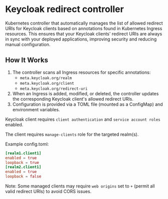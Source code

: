 # Keycloak redirect controller

Kubernetes controller that automatically manages the list of allowed redirect URIs for Keycloak clients based on annotations found in Kubernetes Ingress resources. This ensures that your Keycloak clients' redirect URIs are always in sync with your deployed applications, improving security and reducing manual configuration.

## How It Works

1. The controller scans all Ingress resources for specific annotations:
    - `meta.keycloak.org/realm`
    - `meta.keycloak.org/client`
    - `meta.keycloak.org/redirect-uri`
2. When an Ingress is added, modified, or deleted, the controller updates the corresponding Keycloak client's allowed redirect URIs.
3. Configuration is provided via a TOML file (mounted as a ConfigMap) and environment variables.

Keycloak client requires `client authentication` and `service account roles` enabled.

The client requires `manage-clients` role for the targeted realm(s).

Example config.toml:

```toml
[realm1.client1]
enabled = true
loopback = true
[realm2.client1]
enabled = true
loopback = false
```

Note: Some managed clients may require `web origins` set to `+` (permit all valid redirect URIs) to avoid CORS issues.
